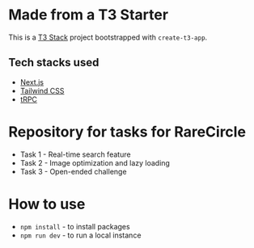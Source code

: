 # Made from a T3 Starter

This is a [T3 Stack](https://create.t3.gg/) project bootstrapped with `create-t3-app`.

## Tech stacks used

- [Next.js](https://nextjs.org)
- [Tailwind CSS](https://tailwindcss.com)
- [tRPC](https://trpc.io)


# Repository for tasks for RareCircle
- Task 1 - Real-time search feature
- Task 2 - Image optimization and lazy loading
- Task 3 - Open-ended challenge

# How to use
- `npm install` - to install packages
- `npm run dev` - to run a local instance